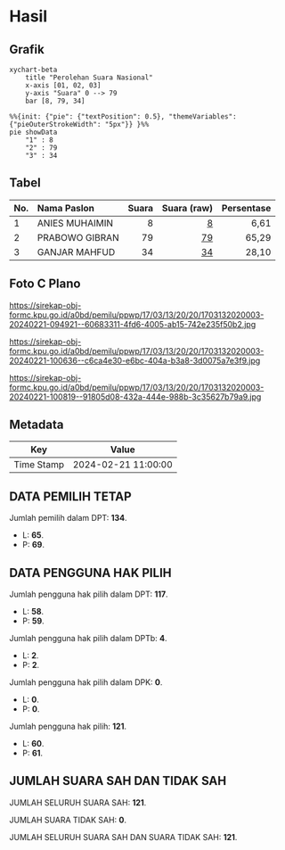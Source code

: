 # Hasil

## Grafik

```mermaid
xychart-beta
    title "Perolehan Suara Nasional"
    x-axis [01, 02, 03]
    y-axis "Suara" 0 --> 79
    bar [8, 79, 34]
```

```mermaid
%%{init: {"pie": {"textPosition": 0.5}, "themeVariables": {"pieOuterStrokeWidth": "5px"}} }%%
pie showData
    "1" : 8
    "2" : 79
    "3" : 34
```

## Tabel

| No. | Nama Paslon    | Suara | Suara (raw) | Persentase |
|:--- |:-------------- | -----:| -----------:| ----------:|
| 1   | ANIES MUHAIMIN | 8     | [8][p-1]    | 6,61       |
| 2   | PRABOWO GIBRAN | 79    | [79][p-2]   | 65,29      |
| 3   | GANJAR MAHFUD  | 34    | [34][p-3]   | 28,10      |


[p-1]: https://github.com/gigit-pemilu/pemilu-2024/blob/main/pilpres/hitung-suara/sub/17-bengkulu/sub/03-bengkulu-utara/sub/13-napal-putih/sub/2020-kinal-jaya/sub/003-tps/sub/paslon-1.txt
[p-2]: https://github.com/gigit-pemilu/pemilu-2024/blob/main/pilpres/hitung-suara/sub/17-bengkulu/sub/03-bengkulu-utara/sub/13-napal-putih/sub/2020-kinal-jaya/sub/003-tps/sub/paslon-2.txt
[p-3]: https://github.com/gigit-pemilu/pemilu-2024/blob/main/pilpres/hitung-suara/sub/17-bengkulu/sub/03-bengkulu-utara/sub/13-napal-putih/sub/2020-kinal-jaya/sub/003-tps/sub/paslon-3.txt

## Foto C Plano

https://sirekap-obj-formc.kpu.go.id/a0bd/pemilu/ppwp/17/03/13/20/20/1703132020003-20240221-094921--60683311-4fd6-4005-ab15-742e235f50b2.jpg

https://sirekap-obj-formc.kpu.go.id/a0bd/pemilu/ppwp/17/03/13/20/20/1703132020003-20240221-100636--c6ca4e30-e6bc-404a-b3a8-3d0075a7e3f9.jpg

https://sirekap-obj-formc.kpu.go.id/a0bd/pemilu/ppwp/17/03/13/20/20/1703132020003-20240221-100819--91805d08-432a-444e-988b-3c35627b79a9.jpg


## Metadata

| Key        | Value               |
| ---------- | ------------------- |
| Time Stamp | 2024-02-21 11:00:00 |


## DATA PEMILIH TETAP

Jumlah pemilih dalam DPT: **134**.
 * L: **65**.
 * P: **69**.

## DATA PENGGUNA HAK PILIH

Jumlah pengguna hak pilih dalam DPT: **117**.
 * L: **58**.
 * P: **59**.

Jumlah pengguna hak pilih dalam DPTb: **4**.
 * L: **2**.
 * P: **2**.

Jumlah pengguna hak pilih dalam DPK: **0**.
 * L: **0**.
 * P: **0**.

Jumlah pengguna hak pilih: **121**.
 * L: **60**.
 * P: **61**.

## JUMLAH SUARA SAH DAN TIDAK SAH

JUMLAH SELURUH SUARA SAH: **121**.

JUMLAH SUARA TIDAK SAH: **0**.

JUMLAH SELURUH SUARA SAH DAN SUARA TIDAK SAH: **121**.


